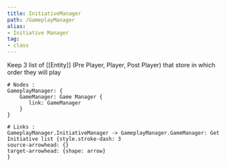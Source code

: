 ```yaml
---
title: InitiativeManager
path: /GameplayManager
alias: 
- Initiative Manager
tag: 
- class
---
```

Keep 3 list of [[Entity]] (Pre Player, Player, Post Player) that store in which order they will play
```d2
# Nodes :
GameplayManager: {
    GameManager: Game Manager {
       link: GameManager
    }
}

# Links :
GameplayManager.InitiativeManager -> GameplayManager.GameManager: Get Initiative list {style.stroke-dash: 3
source-arrowhead: {}
target-arrowhead: {shape: arrow}
}

```